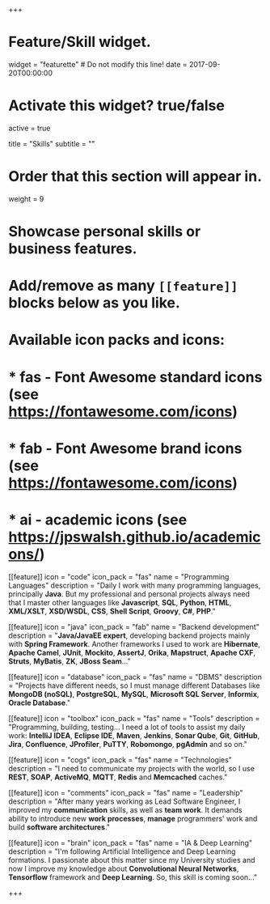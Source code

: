 +++
# Feature/Skill widget.
widget = "featurette"  # Do not modify this line!
date = 2017-09-20T00:00:00

# Activate this widget? true/false
active = true

title = "Skills"
subtitle = ""

# Order that this section will appear in.
weight = 9

# Showcase personal skills or business features.
# 
# Add/remove as many `[[feature]]` blocks below as you like.
# 
# Available icon packs and icons:
# * fas - Font Awesome standard icons (see https://fontawesome.com/icons)
# * fab - Font Awesome brand icons (see https://fontawesome.com/icons)
# * ai - academic icons (see https://jpswalsh.github.io/academicons/)

[[feature]]
  icon = "code"
  icon_pack = "fas"
  name = "Programming Languages"
  description = "Daily I work with many programming languages, principally <strong>Java</strong>. But my professional and personal projects always need that I master other languages like <strong>Javascript</strong>, <strong>SQL</strong>, <strong>Python</strong>, <strong>HTML</strong>, <strong>XML/XSLT</strong>, <strong>XSD/WSDL</strong>, <strong>CSS</strong>, <strong>Shell Script</strong>, <strong>Groovy</strong>, <strong>C#</strong>, <strong>PHP</strong>."

[[feature]]
  icon = "java"
  icon_pack = "fab"
  name = "Backend development"
  description = "<strong>Java/JavaEE expert</strong>, developing backend projects mainly with <strong>Spring Framework</strong>. Another frameworks I used to work are <strong>Hibernate</strong>, <strong>Apache Camel</strong>, <strong>JUnit</strong>, <strong>Mockito</strong>, <strong>AssertJ</strong>, <strong>Orika</strong>, <strong>Mapstruct</strong>, <strong>Apache CXF</strong>, <strong>Struts</strong>, <strong>MyBatis</strong>, <strong>ZK</strong>, <strong>JBoss Seam</strong>..."
  
[[feature]]
  icon = "database"
  icon_pack = "fas"
  name = "DBMS"
  description = "Projects have different needs, so I must manage different Databases like <b>MongoDB (noSQL)</b>, <b>PostgreSQL</b>, <b>MySQL</b>, <b>Microsoft SQL Server</b>, <b>Informix</b>, <b>Oracle Database</b>."
  
[[feature]]
  icon = "toolbox"
  icon_pack = "fas"
  name = "Tools"
  description = "Programming, building, testing... I need a lot of tools to assist my daily work: <b>IntelliJ IDEA</b>, <b>Eclipse IDE</b>, <b>Maven</b>, <b>Jenkins</b>, <b>Sonar Qube</b>, <b>Git</b>, <b>GitHub</b>, <b>Jira</b>, <b>Confluence</b>, <b>JProfiler</b>, <b>PuTTY</b>, <b>Robomongo</b>, <b>pgAdmin</b> and so on."     
  
[[feature]]
  icon = "cogs"
  icon_pack = "fas"
  name = "Technologies"
  description = "I need to communicate my projects with the world, so I use <b>REST</b>, <b>SOAP</b>, <b>ActiveMQ</b>, <b>MQTT</b>, <b>Redis</b> and <b>Memcached</b> caches."
  
[[feature]]
  icon = "comments"
  icon_pack = "fas"
  name = "Leadership"
  description = "After many years working as Lead Software Engineer, I improved my <b>communication</b> skills, as well as <b>team work</b>. It demands ability to introduce new <b>work processes</b>, <b>manage</b> programmers' work and build <b>software architectures</b>."  
  
[[feature]]
  icon = "brain"
  icon_pack = "fas"
  name = "IA & Deep Learning"
  description = "I'm following Artificial Intelligence and Deep Learning formations. I passionate about this matter since my University studies and now I improve my knowledge about <b>Convolutional Neural Networks</b>, <b>Tensorflow</b> framework and <b>Deep Learning</b>. So, this skill is coming soon..."  

+++
